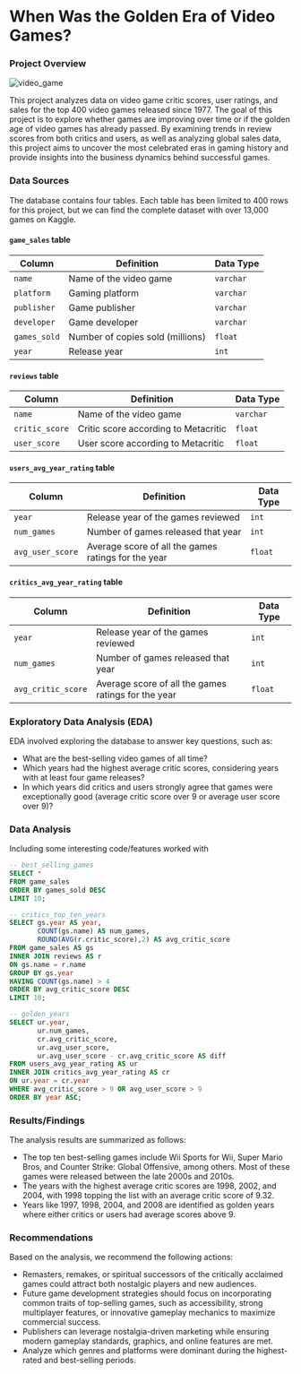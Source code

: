# When Was the Golden Era of Video Games?

### Project Overview

![video_game](https://github.com/user-attachments/assets/bcd08591-a363-41bb-af80-4dc0ba318727)

This project analyzes data on video game critic scores, user ratings, and sales for the top 400 video games released since 1977. The goal of this project is to explore whether games are improving over time or if the golden age of video games has already passed. By examining trends in review scores from both critics and users, as well as analyzing global sales data, this project aims to uncover the most celebrated eras in gaming history and provide insights into the business dynamics behind successful games.

### Data Sources

The database contains four tables. Each table has been limited to 400 rows for this project, but we can find the complete dataset with over 13,000 games on Kaggle.

<h4><code>game_sales</code> table</h4>

<table>
  <thead>
    <tr>
      <th>Column</th>
      <th>Definition</th>
      <th>Data Type</th>
    </tr>
  </thead>
  <tbody>
    <tr>
      <td><code>name</code></td>
      <td>Name of the video game</td>
      <td><code>varchar</code></td>
    </tr>
    <tr>
      <td><code>platform</code></td>
      <td>Gaming platform</td>
      <td><code>varchar</code></td>
    </tr>
    <tr>
      <td><code>publisher</code></td>
      <td>Game publisher</td>
      <td><code>varchar</code></td>
    </tr>
    <tr>
      <td><code>developer</code></td>
      <td>Game developer</td>
      <td><code>varchar</code></td>
    </tr>
    <tr>
      <td><code>games_sold</code></td>
      <td>Number of copies sold (millions)</td>
      <td><code>float</code></td>
    </tr>
    <tr>
      <td><code>year</code></td>
      <td>Release year</td>
      <td><code>int</code></td>
    </tr>
  </tbody>
</table>

<h4><code>reviews</code> table</h4>

<table>
  <thead>
    <tr>
      <th>Column</th>
      <th>Definition</th>
      <th>Data Type</th>
    </tr>
  </thead>
  <tbody>
    <tr>
      <td><code>name</code></td>
      <td>Name of the video game</td>
      <td><code>varchar</code></td>
    </tr>
    <tr>
      <td><code>critic_score</code></td>
      <td>Critic score according to Metacritic</td>
      <td><code>float</code></td>
    </tr>
    <tr>
      <td><code>user_score</code></td>
      <td>User score according to Metacritic</td>
      <td><code>float</code></td>
    </tr>
  </tbody>
</table>

<h4><code>users_avg_year_rating</code> table</h4>

<table>
  <thead>
    <tr>
      <th>Column</th>
      <th>Definition</th>
      <th>Data Type</th>
    </tr>
  </thead>
  <tbody>
    <tr>
      <td><code>year</code></td>
      <td>Release year of the games reviewed</td>
      <td><code>int</code></td>
    </tr>
    <tr>
      <td><code>num_games</code></td>
      <td>Number of games released that year</td>
      <td><code>int</code></td>
    </tr>
    <tr>
      <td><code>avg_user_score</code></td>
      <td>Average score of all the games ratings for the year</td>
      <td><code>float</code></td>
    </tr>
  </tbody>
</table>

<h4><code>critics_avg_year_rating</code> table</h4>

<table>
  <thead>
    <tr>
      <th>Column</th>
      <th>Definition</th>
      <th>Data Type</th>
    </tr>
  </thead>
  <tbody>
    <tr>
      <td><code>year</code></td>
      <td>Release year of the games reviewed</td>
      <td><code>int</code></td>
    </tr>
    <tr>
      <td><code>num_games</code></td>
      <td>Number of games released that year</td>
      <td><code>int</code></td>
    </tr>
    <tr>
      <td><code>avg_critic_score</code></td>
      <td>Average score of all the games ratings for the year</td>
      <td><code>float</code></td>
    </tr>
  </tbody>
</table>

### Exploratory Data Analysis (EDA)

EDA involved exploring the database to answer key questions, such as:
- What are the best-selling video games of all time?
- Which years had the highest average critic scores, considering years with at least four game releases?
- In which years did critics and users strongly agree that games were exceptionally good (average critic score over 9 or average user score over 9)?

### Data Analysis

Including some interesting code/features worked with

```sql
-- best_selling_games
SELECT *
FROM game_sales
ORDER BY games_sold DESC
LIMIT 10;
```

```sql
-- critics_top_ten_years
SELECT gs.year AS year,
       COUNT(gs.name) AS num_games,
       ROUND(AVG(r.critic_score),2) AS avg_critic_score
FROM game_sales AS gs
INNER JOIN reviews AS r
ON gs.name = r.name
GROUP BY gs.year
HAVING COUNT(gs.name) > 4
ORDER BY avg_critic_score DESC
LIMIT 10;
```
```sql
-- golden_years
SELECT ur.year,
       ur.num_games,
       cr.avg_critic_score,
       ur.avg_user_score,
       ur.avg_user_score - cr.avg_critic_score AS diff
FROM users_avg_year_rating AS ur
INNER JOIN critics_avg_year_rating AS cr
ON ur.year = cr.year
WHERE avg_critic_score > 9 OR avg_user_score > 9
ORDER BY year ASC;
```

### Results/Findings

The analysis results are summarized as follows:
- The top ten best-selling games include Wii Sports for Wii, Super Mario Bros, and Counter Strike: Global Offensive, among others. Most of these games were released between the late 2000s and 2010s.
- The years with the highest average critic scores are 1998, 2002, and 2004, with 1998 topping the list with an average critic score of 9.32.
- Years like 1997, 1998, 2004, and 2008 are identified as golden years where either critics or users had average scores above 9.

### Recommendations

Based on the analysis, we recommend the following actions:
- Remasters, remakes, or spiritual successors of the critically acclaimed games could attract both nostalgic players and new audiences.
- Future game development strategies should focus on incorporating common traits of top-selling games, such as accessibility, strong multiplayer features, or innovative gameplay mechanics to maximize commercial success.
- Publishers can leverage nostalgia-driven marketing while ensuring modern gameplay standards, graphics, and online features are met.
- Analyze which genres and platforms were dominant during the highest-rated and best-selling periods.
